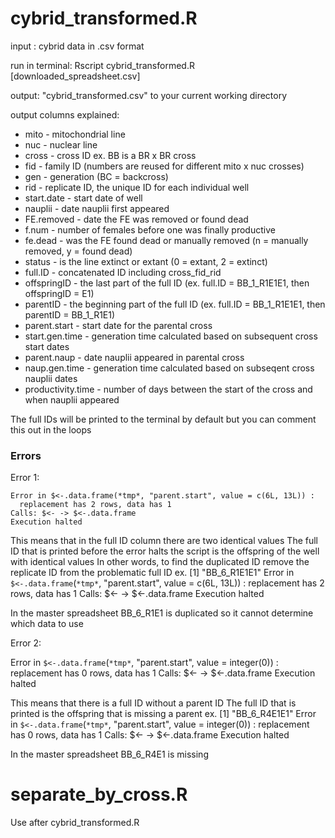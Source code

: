 # cybrid_transformed.R
input : cybrid data in .csv format

run in terminal: Rscript cybrid_transformed.R [downloaded_spreadsheet.csv]

output: "cybrid_transformed.csv" to your current working directory

output columns explained:
- mito - mitochondrial line
- nuc - nuclear line
- cross - cross ID ex. BB is a BR x BR cross
- fid - family ID (numbers are reused for different mito x nuc crosses)
- gen - generation (BC = backcross)
- rid - replicate ID, the unique ID for each individual well
- start.date - start date of well
- nauplii - date nauplii first appeared
- FE.removed - date the FE was removed or found dead
- f.num - number of females before one was finally productive
- fe.dead - was the FE found dead or manually removed (n = manually removed, y = found dead)
- status - is the line extinct or extant (0 = extant, 2 = extinct)
- full.ID - concatenated ID including cross_fid_rid
- offspringID - the last part of the full ID (ex. full.ID = BB_1_R1E1E1, then offspringID = E1)
- parentID - the beginning part of the full ID (ex. full.ID = BB_1_R1E1E1, then parentID = BB_1_R1E1)
- parent.start - start date for the parental cross
- start.gen.time - generation time calculated based on subsequent cross start dates
- parent.naup - date nauplii appeared in parental cross
- naup.gen.time - generation time calculated based on subseqent cross nauplii dates
- productivity.time - number of days between the start of the cross and when nauplii appeared

The full IDs will be printed to the terminal by default but you can comment this out in the loops 

### Errors
Error 1:
```
Error in $<-.data.frame(*tmp*, "parent.start", value = c(6L, 13L)) : 
  replacement has 2 rows, data has 1
Calls: $<- -> $<-.data.frame
Execution halted
```

This means that in the full ID column there are two identical values
The full ID that is printed before the error halts the script is the offspring of the well with identical values
In other words, to find the duplicated ID remove the replicate ID from the problematic full ID
ex. 
[1] "BB_6_R1E1E1"
Error in `$<-.data.frame`(`*tmp*`, "parent.start", value = c(6L, 13L)) : 
  replacement has 2 rows, data has 1
Calls: $<- -> $<-.data.frame
Execution halted

In the master spreadsheet BB_6_R1E1 is duplicated so it cannot determine which data to use

Error 2:

Error in `$<-.data.frame`(`*tmp*`, "parent.start", value = integer(0)) : 
  replacement has 0 rows, data has 1
Calls: $<- -> $<-.data.frame
Execution halted

This means that there is a full ID without a parent ID
The full ID that is printed is the offspring that is missing a parent
ex. 
[1] "BB_6_R4E1E1"
Error in `$<-.data.frame`(`*tmp*`, "parent.start", value = integer(0)) : 
  replacement has 0 rows, data has 1
Calls: $<- -> $<-.data.frame
Execution halted

In the master spreadsheet BB_6_R4E1 is missing 

# separate_by_cross.R 
Use after cybrid_transformed.R
